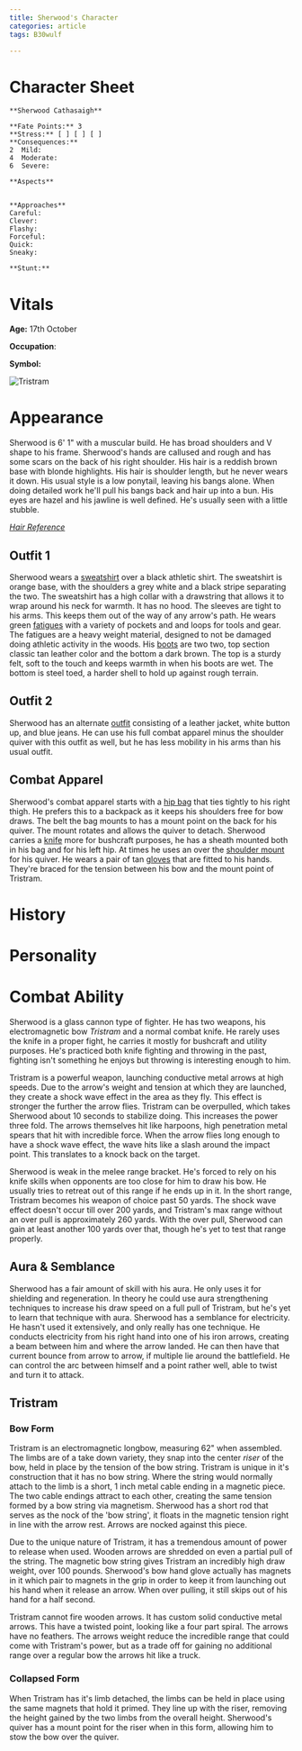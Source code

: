 ```yaml
---
title: Sherwood's Character
categories: article
tags: B30wulf

---
```




# Character Sheet
```
**Sherwood Cathasaigh**

**Fate Points:** 3
**Stress:** [ ] [ ] [ ]
**Consequences:**
2  Mild:
4  Moderate:
6  Severe: 

**Aspects**


**Approaches**
Careful: 
Clever:
Flashy: 
Forceful: 
Quick: 
Sneaky: 

**Stunt:**
```
# Vitals

**Age:** 17th October

**Occupation**: 

**Symbol:** 

![Tristram](https://i.imgur.com/T7GyiIM.png)

# Appearance

Sherwood is 6' 1" with a muscular build. He has broad shoulders and V shape to his frame. Sherwood's hands are callused and rough and has some scars on the back of his right shoulder. His hair is a reddish brown base with blonde highlights. His hair is shoulder length, but he never wears it down. His usual style is a low ponytail, leaving his bangs alone. When doing detailed work he'll pull his bangs back and hair up into a bun. His eyes are hazel and his jawline is well defined. He's usually seen with a little stubble. 

*[Hair Reference](https://hairstylecamp.com/wp-content/uploads/2016/06/00-9.jpg)*

## Outfit 1

Sherwood wears a [sweatshirt](https://i.pinimg.com/564x/cb/98/3d/cb983d983a9bc4544a3c9c00df4ad3b6.jpg) over a black athletic shirt. The sweatshirt is orange base, with the shoulders a grey white and a black stripe separating the two. The sweatshirt has a high collar with a drawstring that allows it to wrap around his neck for warmth. It has no hood. The sleeves are tight to his arms. This keeps them out of the way of any arrow's path. He wears green [fatigues](https://i.pinimg.com/564x/cc/ea/5a/ccea5a64c1e78126f252bdc494d55227.jpg) with a variety of pockets and and loops for tools and gear. The fatigues are a heavy weight material, designed to not be damaged doing athletic activity in the woods. His [boots](https://i.pinimg.com/564x/38/6a/5e/386a5e2294e5c45fc6c21175342984ee.jpg) are two two, top section classic tan leather color and the bottom a dark brown. The top is a sturdy felt, soft to the touch and keeps warmth in when his boots are wet. The bottom is steel toed, a harder shell to hold up against rough terrain.

## Outfit 2

Sherwood has an alternate [outfit](https://i.pinimg.com/564x/1b/54/4b/1b544b8246c67011e290dda191f5b674.jpg) consisting of a leather jacket, white button up, and blue jeans. He can use his full combat apparel minus the shoulder quiver with this outfit as well, but he has less mobility in his arms than his usual outfit. 

## Combat Apparel

Sherwood's combat apparel starts with a [hip bag](https://i.pinimg.com/564x/35/8d/e1/358de148f69da56d1f4a0c6c815f489c.jpg) that ties tightly to his right thigh. He prefers this to a backpack as it keeps his shoulders free for bow draws. The belt the bag mounts to has a mount point on the back for his quiver. The mount rotates and allows the quiver to detach. Sherwood carries a [knife](https://i.pinimg.com/564x/5e/b8/12/5eb8121c3da50229839eec8a166982fb.jpg) more for bushcraft purposes, he has a sheath mounted both in his bag and for his left hip. At times he uses an over the [shoulder mount](https://i.pinimg.com/564x/3e/c2/1d/3ec21d1cde649bac6344aba244180bb1.jpg) for his quiver. He wears a pair of tan [gloves](https://i.pinimg.com/564x/79/0e/d3/790ed300a40af89d9a93e561b68b6f6a.jpg) that are fitted to his hands. They're braced for the tension between his bow and the mount point of Tristram. 

# History

# Personality

# Combat Ability

Sherwood is a glass cannon type of fighter. He has two weapons, his electromagnetic bow *Tristram* and a normal combat knife. He rarely uses the knife in a proper fight, he carries it mostly for bushcraft and utility purposes. He's practiced both knife fighting and throwing in the past, fighting isn't something he enjoys but throwing is interesting enough to him. 

Tristram is a powerful weapon, launching conductive metal arrows at high speeds. Due to the arrow's weight and tension at which they are launched, they create a shock wave effect in the area as they fly. This effect is stronger the further the arrow flies. Tristram can be overpulled, which takes Sherwood about 10 seconds to stabilize doing. This increases the power three fold. The arrows themselves hit like harpoons, high penetration metal spears that hit with incredible force. When the arrow flies long enough to have a shock wave effect, the wave hits like a slash around the impact point. This translates to a knock back on the target. 

Sherwood is weak in the melee range bracket. He's forced to rely on his knife skills when opponents are too close for him to draw his bow. He usually tries to retreat out of this range if he ends up in it. In the short range, Tristram becomes his weapon of choice past 50 yards. The shock wave effect doesn't occur till over 200 yards, and Tristram's max range without an over pull is approximately 260 yards. With the over pull, Sherwood can gain at least another 100 yards over that, though he's yet to test that range properly. 

## Aura & Semblance

Sherwood has a fair amount of skill with his aura. He only uses it for shielding and regeneration. In theory he could use aura strengthening techniques to increase his draw speed on a full pull of Tristram, but he's yet to learn that technique with aura. 
Sherwood has a semblance for electricity. He hasn't used it extensively, and only really has one technique. He conducts electricity from his right hand into one of his iron arrows, creating a beam between him and where the arrow landed. He can then have that current bounce from arrow to arrow, if multiple lie around the battlefield. He can control the arc between himself and a point rather well, able to twist and turn it to attack. 

## Tristram 

### Bow Form

Tristram is an electromagnetic longbow, measuring 62" when assembled. The limbs are of a take down variety, they snap into the center *riser* of the bow, held in place by the tension of the bow string. Tristram is unique in it's construction that it has no bow string. Where the string would normally attach to the limb is a short, 1 inch metal cable ending in a magnetic piece. The two cable endings attract to each other, creating the same tension formed by a bow string via magnetism. Sherwood has a short rod that serves as the nock of the 'bow string', it floats in the magnetic tension right in line with the arrow rest. Arrows are nocked against this piece. 

Due to the unique nature of Tristram, it has a tremendous amount of power to release when used. Wooden arrows are shredded on even a partial pull of the string. The magnetic bow string gives Tristram an incredibly high draw weight, over 100 pounds. Sherwood's bow hand glove actually has magnets in it which pair to magnets in the grip in order to keep it from launching out his hand when it release an arrow. When over pulling, it still skips out of his hand for a half second. 

Tristram cannot fire wooden arrows. It has custom solid conductive metal arrows. This have a twisted point, looking like a four part spiral. The arrows have no feathers. The arrows weight reduce the incredible range that could come with Tristram's power, but as a trade off for gaining no additional range over a regular bow the arrows hit like a truck. 

### Collapsed Form

When Tristram has it's limb detached, the limbs can be held in place using the same magnets that hold it primed. They line up with the riser, removing the height gained by the two limbs from the overall height. Sherwood's quiver has a mount point for the riser when in this form, allowing him to stow the bow over the quiver. 